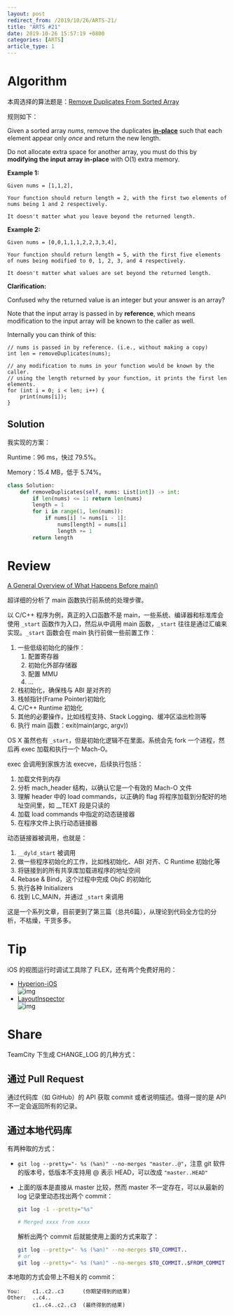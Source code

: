 ```yaml
---
layout: post
redirect_from: /2019/10/26/ARTS-21/
title: "ARTS #21"
date: 2019-10-26 15:57:19 +0800
categories: [ARTS]
article_type: 1
---
```



# Algorithm

本周选择的算法题是：[Remove Duplicates From Sorted Array](<https://leetcode.com/problems/remove-duplicates-from-sorted-array/>)


规则如下：

Given a sorted array *nums*, remove the duplicates [**in-place**](https://en.wikipedia.org/wiki/In-place_algorithm) such that each element appear only *once* and return the new length.

Do not allocate extra space for another array, you must do this by **modifying the input array in-place** with O(1) extra memory.

**Example 1:**

```
Given nums = [1,1,2],

Your function should return length = 2, with the first two elements of nums being 1 and 2 respectively.

It doesn't matter what you leave beyond the returned length.
```

**Example 2:**

```
Given nums = [0,0,1,1,1,2,2,3,3,4],

Your function should return length = 5, with the first five elements of nums being modified to 0, 1, 2, 3, and 4 respectively.

It doesn't matter what values are set beyond the returned length.
```

**Clarification:**

Confused why the returned value is an integer but your answer is an array?

Note that the input array is passed in by **reference**, which means modification to the input array will be known to the caller as well.

Internally you can think of this:

```
// nums is passed in by reference. (i.e., without making a copy)
int len = removeDuplicates(nums);

// any modification to nums in your function would be known by the caller.
// using the length returned by your function, it prints the first len elements.
for (int i = 0; i < len; i++) {
    print(nums[i]);
}
```

## Solution

我实现的方案：

Runtime：96 ms，快过 79.5%。

Memory：15.4 MB，低于 5.74%。

```python
class Solution:
    def removeDuplicates(self, nums: List[int]) -> int:
        if len(nums) <= 1: return len(nums)
        length = 1
        for i in range(1, len(nums)):
            if nums[i] != nums[i - 1]:
                nums[length] = nums[i]
                length += 1
        return length
```


# Review

[A General Overview of What Happens Before main()](https://embeddedartistry.com/blog/2019/4/8/a-general-overview-of-what-happens-before-main)

超详细的分析了 main 函数执行前系统的处理步骤。

以 C/C++ 程序为例，真正的入口函数不是 main，一些系统、编译器和标准库会使用 `_start` 函数作为入口，然后从中调用 main 函数，`_start` 往往是通过汇编来实现。`_start` 函数会在 main 执行前做一些前置工作：

1. 一些低级初始化的操作：
   1. 配置寄存器
   2. 初始化外部存储器
   3. 配置 MMU
   4. ...
2. 栈初始化，确保栈与 ABI 是对齐的
3. 栈帧指针(Frame Pointer)初始化
4. C/C++ Runtime 初始化
5. 其他的必要操作，比如线程支持、Stack Logging、缓冲区溢出检测等
6. 执行 main 函数：exit(main(argc, argv))

OS X 虽然也有 `_start`，但是初始化逻辑不在里面。系统会先 fork 一个进程，然后再 exec 加载和执行一个 Mach-O。

exec 会调用到家族方法 execve，后续执行包括：

1. 加载文件到内存
2. 分析 mach_header 结构，以确认它是一个有效的 Mach-O 文件
3. 理解 header 中的 load commands，以正确的 flag 将程序加载到分配好的地址空间里，如 __TEXT 段是只读的
4. 加载 load commands 中指定的动态链接器
5. 在程序文件上执行动态链接器

动态链接器被调用，也就是：

1. `__dyld_start` 被调用
2. 做一些程序初始化的工作，比如栈初始化、ABI 对齐、C Runtime 初始化等
3. 将链接到的所有共享库加载进程序的地址空间
4. Rebase & Bind，这个过程中完成 ObjC 的初始化
5. 执行各种 Initializers
6. 找到 LC_MAIN，并通过 `_start` 来调用

这是一个系列文章，目前更到了第三篇（总共6篇），从理论到代码全方位的分析，不枯燥，干货多多。

# Tip

iOS 的视图运行时调试工具除了 FLEX，还有两个免费好用的：

- [Hyperion-iOS](https://github.com/willowtreeapps/Hyperion-iOS)  
  ![img](https://camo.githubusercontent.com/b38545cf8289fc7291efb6908fb4a1f2d9bd9619/68747470733a2f2f6d656469612e67697068792e636f6d2f6d656469612f336f686a55505033716e5a356c356f7341452f67697068792e676966)
- [LayoutInspector](https://github.com/isavynskyi/LayoutInspector)  
  ![img](https://github.com/isavynskyi/LayoutInspector/raw/master/LayoutInspector_demo.gif)

# Share

TeamCity 下生成 CHANGE_LOG 的几种方式：

## 通过 Pull Request

通过代码库（如 GitHub）的 API 获取 commit 或者说明描述。值得一提的是 API 不一定会返回所有的记录。

## 通过本地代码库

有两种取的方式：

- `git log --pretty="- %s (%an)" --no-merges "master..@"`，注意 git 软件的版本号，低版本不支持用 @ 表示 HEAD，可以改成 `"master..HEAD"`

- 上面的版本是直接从 master 比较，然而 master 不一定存在，可以从最新的 log 记录里动态找出两个 commit：

  ```bash
  git log -1 --pretty="%s"
  
  # Merged xxxx from xxxx
  ```

  解析出两个 commit 后就能使用上面的方式来取了：

  ```bash
  git log --pretty="- %s (%an)" --no-merges $TO_COMMIT..
  # or
  git log --pretty="- %s (%an)" --no-merges $TO_COMMIT..$FROM_COMMIT
  ```

本地取的方式会带上不相关的 commit：

```
You: 	c1..c2..c3 		(你期望得到的结果)
Other:	..c4..
		c1..c4..c2..c3	(最终得到的结果)
```